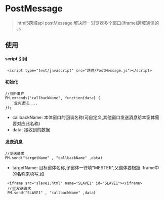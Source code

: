 # PostMessage

> html5跨域api postMessage 解决同一浏览器多个窗口(iframe)跨域通信的js

## 使用

####    script 引用
     <script type="text/javascript" src="路径/PostMessage.js"></script>

####    初始化
    //监听事件
    PM.extends("callbackName", function(data) {
        业务逻辑....
    });

   * callbackName:  本体窗口的回调名称(可自定义,其他窗口发送消息给本窗体需要对应此名称)
   * data:  接收到的数据


####    发送消息
    //发送请求
    PM.send("targetName" , "callbackName" ,data)

   * targetName:  目标窗体名称,子窗体一律填"MESTER",父窗体要根据 iframe中的名称来填写,如 <br>
   ```
    <iframe src="slave1.html" name="SLAVE1" id="SLAVE1"></iframe> 
    //发送请求
    PM.send("SLAVE1" , "callbackName" ,data)
   ```
